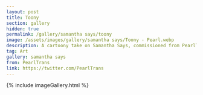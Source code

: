 ```yaml
---
layout: post
title: Toony
section: gallery
hidden: true
permalink: /gallery/samantha says/toony
image: /assets/images/gallery/samantha says/Toony - Pearl.webp
description: A cartoony take on Samantha Says, commissioned from PearlTrans.
tag: Art
gallery: samantha says
from: PearlTrans
link: https://twitter.com/PearlTrans
---
```

{% include imageGallery.html %}